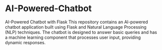 # AI-Powered-Chatbot
AI-Powered Chatbot with Flask  This repository contains an AI-powered chatbot application built using Flask and Natural Language Processing (NLP) techniques. The chatbot is designed to answer basic queries and has a machine learning component that processes user input, providing dynamic responses. 
